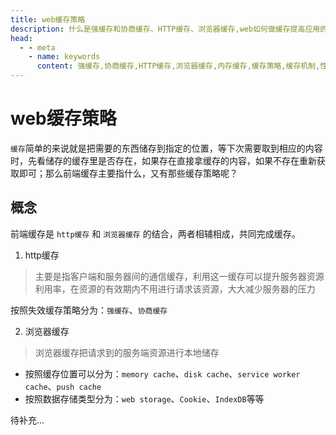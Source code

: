 ```yaml
---
title: web缓存策略
description: 什么是强缓存和协商缓存、HTTP缓存、浏览器缓存,web如何做缓存提高应用的加载效率
head:
  - - meta
    - name: keywords
      content: 强缓存,协商缓存,HTTP缓存,浏览器缓存,内存缓存,缓存策略,缓存机制,性能优化
---
```


# web缓存策略

`缓存`简单的来说就是把需要的东西储存到指定的位置，等下次需要取到相应的内容时，先看储存的缓存里是否存在，如果存在直接拿缓存的内容，如果不存在重新获取即可；那么前端缓存主要指什么，又有那些缓存策略呢？

## 概念
前端缓存是 `http缓存` 和 `浏览器缓存` 的结合，两者相辅相成，共同完成缓存。
1. http缓存
>主要是指客户端和服务器间的通信缓存，利用这一缓存可以提升服务器资源利用率，在资源的有效期内不用进行请求该资源，大大减少服务器的压力

按照失效缓存策略分为：`强缓存`、`协商缓存`

2. 浏览器缓存
>浏览器缓存把请求到的服务端资源进行本地储存

- 按照缓存位置可以分为：`memory cache`、`disk cache`、`service worker cache`、`push cache`
- 按照数据存储类型分为：`web storage`、`Cookie`、`IndexDB`等等

待补充...
